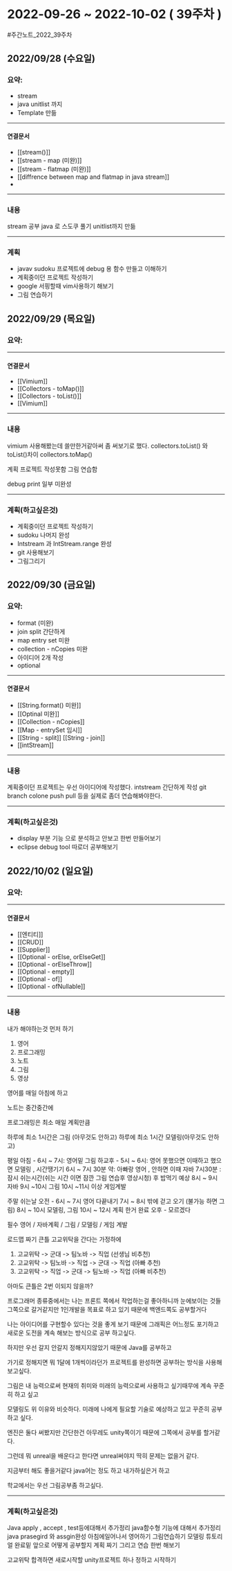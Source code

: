 # 2022-09-26 ~ 2022-10-02 ( 39주차 )
#주간노트_2022_39주차

## 2022/09/28 (수요일)
### 요약:
- stream
- java unitlist 까지
- Template 만듦

----
#### 연결문서
- [[stream()]]
- [[stream - map (미완)]]
- [[stream - flatmap (미완)]]
- [[diffrence between map and flatmap in java stream]]
- 

----
### 내용
stream 공부
java 로 스도쿠 풀기 unitlist까지 만듦

----
### 계획
- javav sudoku 프로젝트에 debug 용 함수 만들고 이해하기
- 계획중이던 프로젝트 작성하기
- google 서핑할때 vim사용하기 해보기
- 그림 연습하기




## 2022/09/29 (목요일)
### 요약:

----
#### 연결문서
- [[Vimium]]
- [[Collectors - toMap()]]
- [[Collectors - toList()]]
- [[Vimium]]
----
### 내용
vimium 사용해봤는데 쓸만한거같아써 좀 써보기로 했다.
collectors.toList() 와 toList()차이
collectors.toMap()

계획 프로젝트 작성못함
그림 연습함

debug print 일부 미완성

----
### 계획(하고싶은것)
- 계획중이던 프로젝트 작성하기
- sudoku 나머지 완성
- Intstream 과 IntStream.range 완성
- git 사용해보기
- 그림그리기



## 2022/09/30 (금요일)
### 요약:
- format (미완)
- join split 간단하게
- map entry set 미완
- collection - nCopies 미완 
- 아이디어 2개 작성
- optional
----
#### 연결문서
- [[String.format() 미완]]
- [[Optinal 미완]]
- [[Collection - nCopies]]
- [[Map - entrySet 임시]]
- [[String - split]]  [[String - join]]
- [[intStream]]

----
### 내용

계획중이던 프로젝트는 우선 아이디어에 작성했다.
intstream 간단하게 작성
git branch colone push pull 등을 실제로 좀더 연습해봐야한다.

----
### 계획(하고싶은것)
- display 부분 기능 으로 분석하고 안보고 한번 만들어보기
- eclipse debug tool 따로더 공부해보기



## 2022/10/02 (일요일)
### 요약:

----
#### 연결문서
- [[엔티티]]
- [[CRUD]]
- [[Supplier]]
- [[Optional - orElse, orElseGet]]
- [[Optional - orElseThrow]]
- [[Optional - empty]]
- [[Optional - of]]
- [[Optional - ofNullable]]

----
### 내용

 내가 해야하는것 먼저 하기
1. 영어
2. 프로그래밍
3. 노트
4. 그림
5. 영상

영어를 매일 아침에 하고

노트는 중간중간에

프로그래밍은 최소 매일 계획만큼

하루에 최소 1시간은 그림 (아무것도 안하고)
하루에 최소 1시간 모델링(아무것도 안하고)

평일
아침 - 6시 ~ 7시: 영어밑 그림
하교후 - 
	5시 ~ 6시: 영어 못했으면 이때하고 했으면 모델링 , 시간땡기기
	6시 ~ 7시 30분 약: 아빠랑 영어 , 안하면 이때 자바
	7시30분 : 잠시 쉬는시간(쉬는 시간 이면 잠깐 그림 연습후 영상시청) 후 밥먹기 예상
	8시 ~ 9시 자바
	9시 ~10시 그림
	10시 ~11시 이상 게임계발

주말 쉬는날
오전 - 
	6시 ~ 7시 영어 다끝내기
	7시 ~ 8시 밖에 걷고 오기 (불가능 하면 그림)
	8시 ~ 10시 모델링, 그림
	10시 ~ 12시 계획 한거 완료
오후 - 
	모르겠다

필수
영어 / 자바계획 / 그림 / 모델링 / 게임 계발



로드맵 짜기
큰틀
고교위탁을 간다는 가정하에
1.  고교위탁 -> 군대 -> 팀노바 -> 직업 (선생님 비추천)
2. 고교위탁 -> 팀노바 -> 직업 -> 군대 -> 직업 (아빠 추천)
3. 고교위탁 -> 직업 -> 군대 -> 팀노바 -> 직업 (아빠 비추천)

아마도 큰틀은 2번 이되지 않을까?

프로그래머 종류중에서는 나는 프론트 쪽에서 작업하는걸 좋아하니까
눈에보이는 것들 그쪽으로 갈거같지만
1인개발을 목표로 하고 있기 때문에 백엔드쪽도 공부할거다

나는 아이디어를 구현할수 있다는 것을 좋게 보기 때문에
그래픽은 어느정도 포기하고 새로운 도전을 계속 해보는 방식으로 공부 하고싶다.

하지만 우선 갈지 안갈지 정해지지않았기 때문에 Java를 공부하고

가기로 정해지면 뭐 1달에 1개씩이라던가 프로젝트를 완성하면 공부하는 방식을
사용해 보고싶다.

그림은 내 능력으로써 현재의 취미와 미래의 능력으로써 사용하고 싶기때무에 계속
꾸준히 하고 싶고

모델링도 위 이유와  비슷하다. 미래에 나에게 필요할 기술로 예상하고 있고 꾸준히
공부하고 싶다.

엔진은 둘다 써봤지만 간단한건 아무레도 unity쪽이기 때문에 그쪽에서 공부를 할거같 다.

그런데 뭐 unreal을 배운다고 한다면 unreal써야지 딱히 문제는 없을거 같다.

지금부터 해도 좋을거같다 java어는 정도 하고 내가하싶은거 하고

학교에서는 우선 그림공부좀 하고싶다.


----
### 계획(하고싶은것)
Java apply , accept , test등에대해서 추가정리
java함수형 기능에 대해서 추가정리
java prasegird 와 assgin완성
아침에일어나서 영어하기
그림연습하기
모델링 튜토리얼 완료밑 앞으로 어떻게 공부할지 계획 짜기
그리고 연습 한번 해보기

고교위탁 합격하면
새로시작할 unity프로젝트 하나 정하고 시작하기